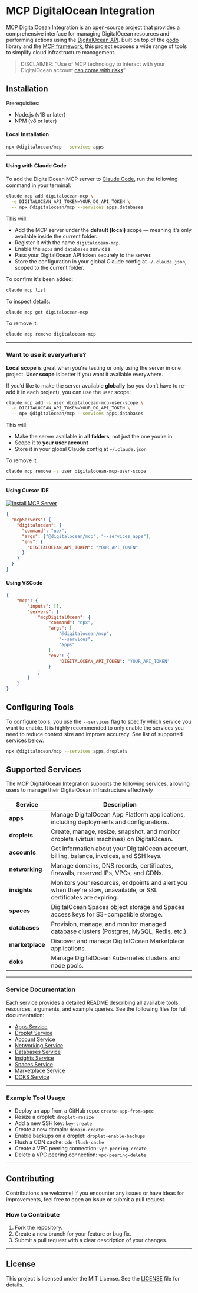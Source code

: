 # MCP DigitalOcean Integration

MCP DigitalOcean Integration is an open-source project that provides a comprehensive interface for managing DigitalOcean resources and performing actions using the [DigitalOcean API](https://docs.digitalocean.com/reference/api/). Built on top of the [godo](https://github.com/digitalocean/godo) library and the [MCP framework](https://github.com/mark3labs/mcp-go), this project exposes a wide range of tools to simplify cloud infrastructure management.

> DISCLAIMER: “Use of MCP technology to interact with your DigitalOcean account [can come with risks](https://www.wiz.io/blog/mcp-security-research-briefing)”

## Installation

Prerequisites:

- Node.js (v18 or later)
- NPM (v8 or later)

#### Local Installation

```bash
npx @digitalocean/mcp --services apps 
```
---

#### Using with Claude Code

To add the DigitalOcean MCP server to [Claude Code](https://www.anthropic.com/claude-code), run the following command in your terminal:

```bash
claude mcp add digitalocean-mcp \
  -e DIGITALOCEAN_API_TOKEN=YOUR_DO_API_TOKEN \
  -- npx @digitalocean/mcp --services apps,databases
```

This will:

* Add the MCP server under the **default (local)** scope — meaning it's only available inside the current folder.
* Register it with the name `digitalocean-mcp`.
* Enable the `apps` and `databases` services.
* Pass your DigitalOcean API token securely to the server.
* Store the configuration in your global Claude config at `~/.claude.json`, scoped to the current folder.

To confirm it's been added:

```bash
claude mcp list
```

To inspect details:

```bash
claude mcp get digitalocean-mcp
```

To remove it:

```bash
claude mcp remove digitalocean-mcp
```

---

### Want to use it everywhere?
**Local scope** is great when you're testing or only using the server in one project.
**User scope** is better if you want it available everywhere.

If you’d like to make the server available **globally** (so you don’t have to re-add it in each project), you can use the `user` scope:

```bash
claude mcp add -s user digitalocean-mcp-user-scope \
  -e DIGITALOCEAN_API_TOKEN=YOUR_DO_API_TOKEN \
  -- npx @digitalocean/mcp --services apps,databases
```

This will:

* Make the server available in **all folders**, not just the one you’re in
* Scope it to **your user account**
* Store it in your global Claude config at `~/.claude.json`

To remove it:

```bash
claude mcp remove -s user digitalocean-mcp-user-scope
```

---

#### Using Cursor IDE

[![Install MCP Server](https://cursor.com/deeplink/mcp-install-dark.svg)](https://cursor.com/install-mcp?name=digitalocean&config=JTdCJTIyY29tbWFuZCUyMiUzQSUyMm5weCUyMCU0MGRpZ2l0YWxvY2VhbiUyRm1jcCUyMC0tc2VydmljZXMlMjBhcHBzJTIyJTJDJTIyZW52JTIyJTNBJTdCJTIyRElHSVRBTE9DRUFOX0FQSV9UT0tFTiUyMiUzQSUyMllPVVJfQVBJX1RPS0VOJTIyJTdEJTdE)

```json
{
  "mcpServers": {
    "digitalocean": {
      "command": "npx",
      "args": ["@digitalocean/mcp", "--services apps"],
      "env": {
        "DIGITALOCEAN_API_TOKEN": "YOUR_API_TOKEN"
      }
    }
  }
}
```

#### Using VSCode
```json
{
    "mcp": {
        "inputs": [],
        "servers": {
            "mcpDigitalOcean": {
                "command": "npx",
                "args": [
                    "@digitalocean/mcp",
                    "--services",
                    "apps"
                ],
                "env": {
                    "DIGITALOCEAN_API_TOKEN": "YOUR_API_TOKEN"
                }
            }
        }
    }
}
```

## Configuring Tools

To configure tools, you use the `--services` flag to specify which service you want to enable. It is highly recommended to only
enable the services you need to reduce context size and improve accuracy. See list of supported services below.

```bash
npx @digitalocean/mcp --services apps,droplets
```

## Supported Services

The MCP DigitalOcean Integration supports the following services, allowing users to manage their DigitalOcean infrastructure effectively

| **Service**     | **Description**                                                                                                    |
|-----------------|--------------------------------------------------------------------------------------------------------------------|
| **apps**        | Manage DigitalOcean App Platform applications, including deployments and configurations.                           |
| **droplets**    | Create, manage, resize, snapshot, and monitor droplets (virtual machines) on DigitalOcean.                         |
| **accounts**    | Get information about your DigitalOcean account, billing, balance, invoices, and SSH keys.                         |
| **networking**  | Manage domains, DNS records, certificates, firewalls, reserved IPs, VPCs, and CDNs.                                |
| **insights**    | Monitors your resources, endpoints and alert you when they're slow, unavailable, or SSL certificates are expiring. |
| **spaces**      | DigitalOcean Spaces object storage and Spaces access keys for S3-compatible storage.                               |
| **databases**   | Provision, manage, and monitor managed database clusters (Postgres, MySQL, Redis, etc.).                           |
| **marketplace** | Discover and manage DigitalOcean Marketplace applications.                                                         |
| **doks**        | Manage DigitalOcean Kubernetes clusters and node pools.                                                            |                                                   |
---
### Service Documentation

Each service provides a detailed README describing all available tools, resources, arguments, and example queries.
See the following files for full documentation:

- [Apps Service](./internal/apps/README.md)
- [Droplet Service](./internal/droplet/README.md)
- [Account Service](./internal/account/README.md)
- [Networking Service](./internal/networking/README.md)
- [Databases Service](./internal/dbaas/README.md)
- [Insights Service](./internal/insights/README.md)
- [Spaces Service](./internal/spaces/README.md)
- [Marketplace Service](./internal/marketplace/README.md)
- [DOKS Service](./internal/doks/README.md)

---

### Example Tool Usage

- Deploy an app from a GitHub repo: `create-app-from-spec`
- Resize a droplet: `droplet-resize`
- Add a new SSH key: `key-create`
- Create a new domain: `domain-create`
- Enable backups on a droplet: `droplet-enable-backups`
- Flush a CDN cache: `cdn-flush-cache`
- Create a VPC peering connection: `vpc-peering-create`
- Delete a VPC peering connection: `vpc-peering-delete`

---

## Contributing

Contributions are welcome! If you encounter any issues or have ideas for improvements, feel free to open an issue or submit a pull request.

### How to Contribute
1. Fork the repository.
2. Create a new branch for your feature or bug fix.
3. Submit a pull request with a clear description of your changes.

---

## License

This project is licensed under the MIT License. See the [LICENSE](LICENSE) file for details.
